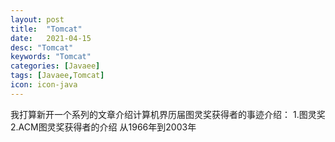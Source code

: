 ```yaml
---
layout: post
title:  "Tomcat"
date:   2021-04-15
desc: "Tomcat"
keywords: "Tomcat"
categories: [Javaee]
tags: [Javaee,Tomcat]
icon: icon-java
---
```


我打算新开一个系列的文章介绍计算机界历届图灵奖获得者的事迹介绍：
1.图灵奖
2.ACM图灵奖获得者的介绍
从1966年到2003年
